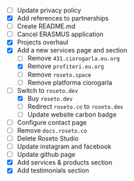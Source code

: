 - [ ] Update privacy policy
- [X] Add references to partnerships
- [ ] Create README.md
- [ ] Cancel ERASMUS application
- [X] Projects overhaul
- [X] Add a new services page and section
	- [ ] Remove `431.ciorogarla.eu.org`
	- [X] Remove `profiteri.eu.org`
	- [ ] Remove `roseto.space`
	- [ ] Remove platforma ciorogarla
- [ ] Switch to `roseto.dev`
	- [X] Buy `roseto.dev`
	- [ ] Redirect `roseto.co` to `roseto.dev`
	- [ ] Update website carbon badge
- [ ] Configure contact page
- [ ] Remove `docs.roseto.co`
- [ ] Delete Roseto Studio
- [ ] Update instagram and facebook
- [ ] Update github page
- [X] Add services & products section
- [X] Add testimonials section